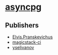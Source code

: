 # [asyncpg](https://pypi.org/project/asyncpg)



## Publishers
- [Elvis.Pranskevichus](https://pypi.org/user/Elvis.Pranskevichus)
- [magicstack-ci](https://pypi.org/user/magicstack-ci)
- [yselivanov](https://pypi.org/user/yselivanov)

